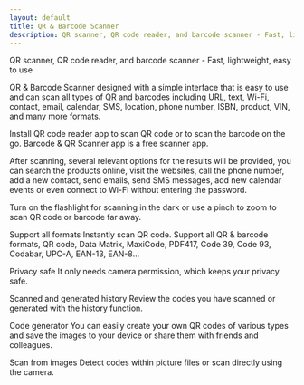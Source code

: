 ```yaml
---
layout: default
title: QR & Barcode Scanner
description: QR scanner, QR code reader, and barcode scanner - Fast, lightweight, easy to use
---
```


QR scanner, QR code reader, and barcode scanner - Fast, lightweight, easy to use

QR & Barcode Scanner designed with a simple interface that is easy to use and can scan all types of QR and barcodes including URL, text, Wi-Fi, contact, email, calendar, SMS, location, phone number, ISBN, product, VIN, and many more formats.

Install QR code reader app to scan QR code or to scan the barcode on the go. Barcode & QR Scanner app is a free scanner app.

After scanning, several relevant options for the results will be provided, you can search the products online, visit the websites, call the phone number, add a new contact, send emails, send SMS messages, add new calendar events or even connect to Wi-Fi without entering the password.

Turn on the flashlight for scanning in the dark or use a pinch to zoom to scan QR code or barcode far away.

Support all formats
Instantly scan QR code. Support all QR & barcode formats, QR code, Data Matrix, MaxiCode, PDF417, Code 39, Code 93, Codabar, UPC-A, EAN-13, EAN-8...

Privacy safe
It only needs camera permission, which keeps your privacy safe.

Scanned and generated history
Review the codes you have scanned or generated with the history function.

Code generator
You can easily create your own QR codes of various types and save the images to your device or share them with friends and colleagues.

Scan from images
Detect codes within picture files or scan directly using the camera.

